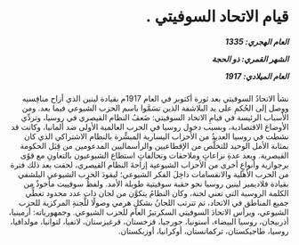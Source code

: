 <h1 dir="rtl">قيام الاتحاد السوفيتي .</h1>

<h5 dir="rtl">العام الهجري:  1335

الشهر القمري: ذو الحجة

العام الميلادي: 1917</h5>

<p dir="rtl">نشأ الاتحادُ السوفيتي بعد ثورة أكتوبر في العام 1917م بقيادة لينين الذي أزاح منافِسيه ووصل إلى الحُكمِ على يد البلاشفة الذين تسَمَّوا باسم الحزب الشيوعي فيما بعد. ومن الأسباب الرئيسة في قيامِ الاتحاد السوفيتي: ضَعفُ النظام القيصري في روسيا، وتردِّي الأوضاع الاقتصادية، وبسبب دخول روسيا في الحرب العالمية الأولى ضد ألمانيا، وكانت قد نشطت في روسيا العديدُ من الأحزاب اليسارية المبشِّرة بالنظام الاشتراكي الذي كان بمثابة الأمل الوحيد للتخلُّص من الإقطاعيين والرأسماليين المدعومين من قِبَل الحكومة القيصرية. وبعد عدةِ نزاعاتٍ وملاحقات وتحالفاتٍ استطاع الشيوعيون بالتعاونِ مع قوًى برجوازية وأنواعٍ أخرى من الأحزاب الشيوعية إزاحةَ النظام القيصري، لحقت بعد ذلك فترة من الحرب الأهلية والانقسامات داخِلَ الفكر الشيوعي؛ ليقودَ الحزب الشيوعي البلشفي بقيادة فلاديمير لينين روسيا نحو حقبة سوفيتية طويلة الأمد. ولفظُ سوفييت مأخوذٌ من الكلمة الروسية التي تعني لجنة، وكان النظامُ يتكوَّن من لجان ذات عدد محدود تغطِّي جميع المناطق في الاتحاد، ثم تترتب اللجانُ بشكلٍ هرمي وصولًا للَّجنةِ المركزية للحزب الشيوعي، ويرأس الاتحادَ السوفيتي السكرتيرُ العام للحزب الشيوعي. وجمهورياته: أرمينيا، أذربيجان، روسيا البيضاء، أستونيا، جورجيا، قزخستان، قرغيزستان، لاتفيا، لتوانيا، مولدافيا، روسيا، طاجيكستان، تركمانستان، أوكرانيا، أوزبكستان.</p></br>
